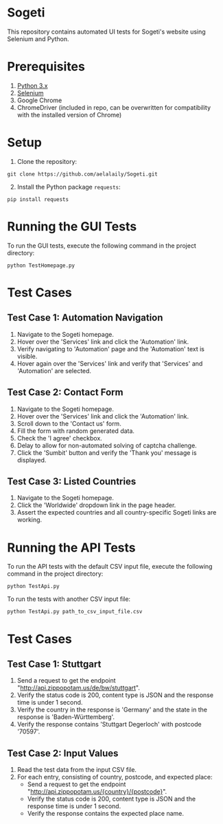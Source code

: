 # Sogeti
This repository contains automated UI tests for Sogeti's website using Selenium and Python.

# Prerequisites
1. [Python 3.x](https://www.python.org/downloads/)
2. [Selenium](https://pypi.org/project/selenium/)
3. Google Chrome
4. ChromeDriver (included in repo, can be overwritten for compatibility with the installed version of Chrome)

# Setup
1. Clone the repository: 

`git clone https://github.com/aelalaily/Sogeti.git`

2. Install the Python package `requests`: 

`pip install requests`

# Running the GUI Tests

To run the GUI tests, execute the following command in the project directory:

`python TestHomepage.py`


# Test Cases
## Test Case 1: Automation Navigation
1. Navigate to the Sogeti homepage.
2. Hover over the 'Services' link and click the 'Automation' link.
3. Verify navigating to 'Automation' page and the 'Automation' text is visible.
4. Hover again over the 'Services' link and verify that 'Services' and 'Automation' are selected.

## Test Case 2: Contact Form
1. Navigate to the Sogeti homepage.
2. Hover over the 'Services' link and click the 'Automation' link.
3. Scroll down to the 'Contact us' form.
4. Fill the form with random generated data.
5. Check the 'I agree' checkbox.
6. Delay to allow for non-automated solving of captcha challenge.
7. Click the 'Sumbit' button and verify the 'Thank you' message is displayed.

## Test Case 3: Listed Countries
1. Navigate to the Sogeti homepage.
2. Click the 'Worldwide' dropdown link in the page header.
3. Assert the expected countries and all country-specific Sogeti links are working.


# Running the API Tests

To run the API tests with the default CSV input file, execute the following command in the project directory:

`python TestApi.py`

To run the tests with another CSV input file:

`python TestApi.py path_to_csv_input_file.csv`

# Test Cases
## Test Case 1: Stuttgart
1. Send a request to get the endpoint "http://api.zippopotam.us/de/bw/stuttgart".
2. Verify the status code is 200, content type is JSON and the response time is under 1 second.
3. Verify the country in the response is 'Germany' and the state in the response is 'Baden-Württemberg'.
4. Verify the response contains 'Stuttgart Degerloch' with postcode '70597'.

## Test Case 2: Input Values 
1. Read the test data from the input CSV file.
2. For each entry, consisting of country, postcode, and expected place:
   - Send a request to get the endpoint "http://api.zippopotam.us/{country}/{postcode}".
   - Verify the status code is 200, content type is JSON and the response time is under 1 second.
   - Verify the response contains the expected place name.

